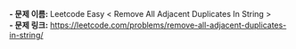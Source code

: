 **- 문제 이름:** Leetcode Easy < Remove All Adjacent Duplicates In String >  
**- 문제 링크:** https://leetcode.com/problems/remove-all-adjacent-duplicates-in-string/

